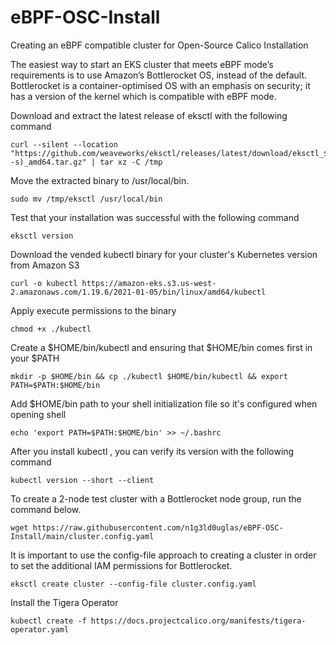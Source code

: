 # eBPF-OSC-Install
Creating an eBPF compatible cluster for Open-Source Calico Installation

The easiest way to start an EKS cluster that meets eBPF mode’s requirements is to use Amazon’s Bottlerocket OS, instead of the default. Bottlerocket is a container-optimised OS with an emphasis on security; it has a version of the kernel which is compatible with eBPF mode.

Download and extract the latest release of eksctl with the following command
```
curl --silent --location "https://github.com/weaveworks/eksctl/releases/latest/download/eksctl_$(uname -s)_amd64.tar.gz" | tar xz -C /tmp
```
Move the extracted binary to /usr/local/bin.
```
sudo mv /tmp/eksctl /usr/local/bin
```
Test that your installation was successful with the following command
```
eksctl version
```

Download the vended kubectl binary for your cluster's Kubernetes version from Amazon S3
```
curl -o kubectl https://amazon-eks.s3.us-west-2.amazonaws.com/1.19.6/2021-01-05/bin/linux/amd64/kubectl
```
Apply execute permissions to the binary
```
chmod +x ./kubectl
```
Create a $HOME/bin/kubectl and ensuring that $HOME/bin comes first in your $PATH
```
mkdir -p $HOME/bin && cp ./kubectl $HOME/bin/kubectl && export PATH=$PATH:$HOME/bin
```
Add $HOME/bin path to your shell initialization file so it's configured when opening shell
```
echo 'export PATH=$PATH:$HOME/bin' >> ~/.bashrc
```
After you install kubectl , you can verify its version with the following command
```
kubectl version --short --client
```

To create a 2-node test cluster with a Bottlerocket node group, run the command below. 
```
wget https://raw.githubusercontent.com/n1g3ld0uglas/eBPF-OSC-Install/main/cluster.config.yaml
```

It is important to use the config-file approach to creating a cluster in order to set the additional IAM permissions for Bottlerocket.
```
eksctl create cluster --config-file cluster.config.yaml
```


Install the Tigera Operator
```
kubectl create -f https://docs.projectcalico.org/manifests/tigera-operator.yaml
```
